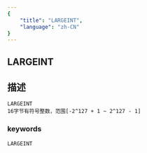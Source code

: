```yaml
---
{
    "title": "LARGEINT",
    "language": "zh-CN"
}
---
```


## LARGEINT
## 描述
    LARGEINT
    16字节有符号整数，范围[-2^127 + 1 ~ 2^127 - 1]

### keywords
    LARGEINT
